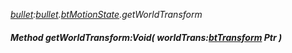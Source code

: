 _[bullet](../../modules/bullet/bullet-module.md):[bullet](../../modules/bullet/bullet-module.md).[btMotionState](../../modules/bullet/bullet-btmotionstate.md).getWorldTransform_
##### Method getWorldTransform:Void( worldTrans:[btTransform](../../modules/bullet/bullet-bttransform.md) Ptr )
